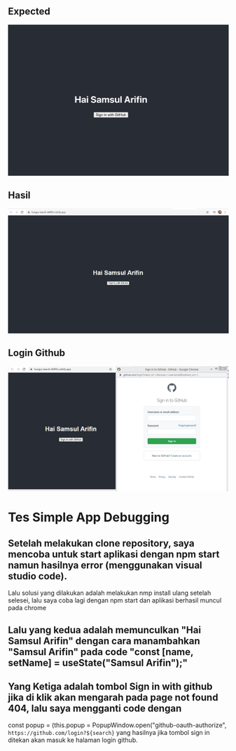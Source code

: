 ## Expected

![expected](./expected.png)

## Hasil
![Hasil](./src/img.JPG)
## Login Github
![Login](./src/img1.JPG)

# Tes Simple App Debugging
## Setelah melakukan clone repository, saya mencoba untuk start aplikasi dengan npm start namun hasilnya error (menggunakan visual studio code). 
 Lalu solusi yang dilakukan adalah melakukan nmp install ulang
 setelah selesei, lalu saya coba lagi dengan npm start dan aplikasi berhasil muncul pada chrome
## Lalu yang kedua adalah memunculkan "Hai Samsul Arifin" dengan cara manambahkan "Samsul Arifin" pada code "const [name, setName] = useState("Samsul Arifin");"
## Yang Ketiga adalah tombol Sign in with github jika di klik akan mengarah pada page not found 404, lalu saya mengganti code dengan 
const popup = (this.popup = PopupWindow.open("github-oauth-authorize", `https://github.com/login?${search}`
yang hasilnya jika tombol sign in ditekan akan masuk ke halaman login github.

